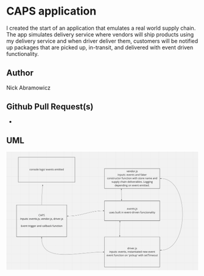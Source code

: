 # CAPS application
I created the start of an application that emulates a real world supply chain. The app simulates delivery service where vendors will ship products using my delivery service and when driver deliver them, customers will be notified up packages that are picked up, in-transit, and delivered with event driven functionality. 

## Author
Nick Abramowicz

## Github Pull Request(s)
- 

## UML 
![UML](./assets/UML.png)